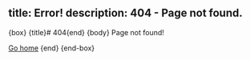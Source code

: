 title: Error!
description: 404 - Page not found.
---
<script>
    // Redirect script to make old links work if they 404
    let paths ={ 
        "/games/swag-weaselz"              :"/swag-weaselz", 
        "/games/trash-and-lasers"          :"/trash-and-lasers",
        "/games/favibird"                  :"/favibird",
        "/projects/raycaster"              :"/raycaster",
        "/projects/jumbledFont"            :"/misc",
        "/projects/led-flashing-light-mask":"/misc",
        "/projects/the-internet"           :"/misc",
        "/games/santas-slay"               :"/santas-slay",
    };
    let path = window.location.pathname;
    let path_last_index = path.length - 1;
    path = path[path_last_index] == '/' ? path.substr(0, path_last_index) : path;

    if (paths[path] !== undefined) {
        location.replace(paths[path]);
    }
</script>
{box}
{title}# 404{end}
{body}
Page not found!

[Go home](/)
{end}
{end-box}